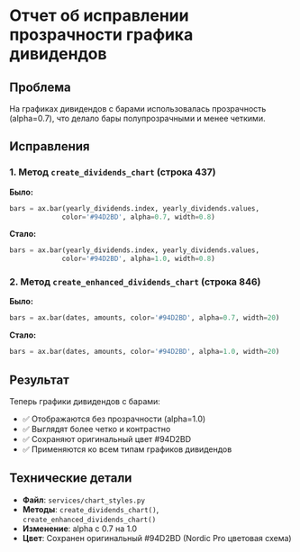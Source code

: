 # Отчет об исправлении прозрачности графика дивидендов

## Проблема

На графиках дивидендов с барами использовалась прозрачность (alpha=0.7), что делало бары полупрозрачными и менее четкими.

## Исправления

### 1. Метод `create_dividends_chart` (строка 437)

**Было:**
```python
bars = ax.bar(yearly_dividends.index, yearly_dividends.values, 
             color='#94D2BD', alpha=0.7, width=0.8)
```

**Стало:**
```python
bars = ax.bar(yearly_dividends.index, yearly_dividends.values, 
             color='#94D2BD', alpha=1.0, width=0.8)
```

### 2. Метод `create_enhanced_dividends_chart` (строка 846)

**Было:**
```python
bars = ax.bar(dates, amounts, color='#94D2BD', alpha=0.7, width=20)
```

**Стало:**
```python
bars = ax.bar(dates, amounts, color='#94D2BD', alpha=1.0, width=20)
```

## Результат

Теперь графики дивидендов с барами:
- ✅ Отображаются без прозрачности (alpha=1.0)
- ✅ Выглядят более четко и контрастно
- ✅ Сохраняют оригинальный цвет #94D2BD
- ✅ Применяются ко всем типам графиков дивидендов

## Технические детали

- **Файл**: `services/chart_styles.py`
- **Методы**: `create_dividends_chart()`, `create_enhanced_dividends_chart()`
- **Изменение**: alpha с 0.7 на 1.0
- **Цвет**: Сохранен оригинальный #94D2BD (Nordic Pro цветовая схема)
